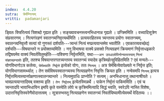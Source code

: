 ```yaml
---
index:  4.4.20
sutra:  त्रेर्मम्नित्यम्
vritti:  padamanjari
---
```


ड्वितः क्त्रिरित्ययं त्रिशब्दो गृह्यत इति । सङ्ख्यावचनस्त्वनभिधानान्न गृह्यते । उप्त्रिममिति । वच्यादिसूत्रेण संप्रसारणम् ।
नित्यगंरहणं स्वातन्त्र्यनिवृत्त्यर्थमिति । प्रत्ययरहितस्य त्र्यन्तस्य प्रयोगः स्वातन्त्र्यम्, स्वातन्त्र्यनिवृत्तौ सत्यां यो गुणस्तं दर्शयति---त्र्यन्तं नित्यं मप्प्रत्ययान्तमेव भवतीति । एवकारव्यवच्छेद्यं दर्शयति---विषयान्तरे न प्रयोक्तव्यमिति । ननु विभाषया वाक्ये प्रसक्ते नित्यग्रहणं क्रियमाणं निर्वृत्ताधइकारे तद्विषयमेव वाक्यं निवर्तयितुमर्हति---पक्त्रिणा निर्वृत्तमिति, यथा---`अन उपधालोपिनोन्यतरस्याम्` `नित्यं संज्ञाच्छन्दसोः` इति, ततश्च विषयान्तरगतत्र्यन्तस्य स्वातन्त्र्यं स्यादेव कृत्रिमर्हत्सुविहितमिति ? एवं मन्यते---योगविभागोऽत्र कर्तव्यः, `त्रेर्मब्भवति निर्वृत्ते` इत्येको योगः, ततः `नित्यम्` । अत्र त्रेर्मबित्येवापेक्ष्यते न निर्वृत्त इति; योगविभागसामर्थ्यात् । तेन सर्वविषयस्वातन्त्र्यस्य नित्यग्रहणेन निवृत्तिः क्रियत इति । नन्वेवमपि `नित्यम्` इत्यत्र निर्वृत्तमित्यस्यानपेक्षणात्स्वातन्त्र्यान्तरे । नित्यमुपाधिः प्राप्नोति ? सत्यम् ; अनभिधानात्तु तथानाश्रीयते ।
भावप्रत्ययान्तादिमब् वक्तव्य इति । `तेन निर्वृत्तम्` इत्येतस्मिन्नर्थे । पाकेन निर्वृत्तं पाकिममिति । एवं च त्र्यन्तादपि भावाभिधायिन इमपि कृते यस्येति लोपे च कृत्रिममित्यादि सिद्धं भवति, स्वरेऽपि नास्ति विशेषः, उदात्तनिवृत्तिस्वरेणैवोदात्तत्वम् । सूत्रारम्भस्तु नित्यग्रहणेन स्वातन्त्र्यं निवर्तयिष्यामीत्येवमर्थे वेदितव्यः ।।
